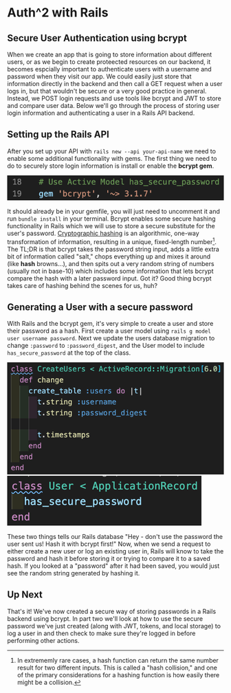 # Auth^2 with Rails

## Secure User Authentication using bcrypt

When we create an app that is going to store information about different users, or as we begin to create proteected resources on our backend, it becomes espcially important to authenticate users with a username and password when they visit our app. We could easily just store that information directly in the backend and then call a GET request when a user logs in, but that wouldn't be secure or a very good practice in general. Instead, we POST login requests and use tools like bcrypt and JWT to store and compare user data. Below we'll go through the process of storing user login information and authenticating a user in a Rails API backend.

## Setting up the Rails API

After you set up your API with `rails new --api your-api-name` we need to enable some additional functionality with gems. The first thing we need to do to securely store login information is install or enable the **bcrypt gem**.

![bcrypt preinstalled in gemfile](bcrypt-gem.png)

It should already be in your gemfile, you will just need to uncomment it and run `bundle install` in your terminal. Bcrypt enables some secure hashing functionality in Rails which we will use to store a secure substitute for the user's password. [Cryptographic hashing](https://en.wikipedia.org/wiki/Cryptographic_hash_function) is an algorithmic, one-way transformation of information, resulting in a unique, fixed-length number[^1]. The TL;DR is that bcrypt takes the password string input, adds a little extra bit of information called "salt," chops everything up and mixes it around (like **hash** browns...), and then spits out a very random string of numbers (usually not in base-10) which includes some information that lets bcrypt compare the hash with a later password input. Got it? Good thing bcrypt takes care of hashing behind the scenes for us, huh?

## Generating a User with a secure password

With Rails and the bcrypt gem, it's very simple to create a user and store their password as a hash. First create a user model using `rails g model user username password`. Next we update the users database migration to change `:password` to `:password_digest`, and the User model to include `has_secure_password` at the top of the class.

![Updated users migration](updated-users-migration.png) ![Updated user model](updated-user-model.png)

These two things tells our Rails database "Hey - don't use the password the user sent us! Hash it with bcrypt first!" Now, when we send a request to either create a new user or log an existing user in, Rails will know to take the password and hash it before storing it or trying to compare it to a saved hash. If you looked at a "password" after it had been saved, you would just see the random string generated by hashing it.

## Up Next

That's it! We've now created a secure way of storing passwords in a Rails backend using bcrypt. In part two we'll look at how to use the secure password we've just created (along with JWT, tokens, and local storage) to log a user in and then check to make sure they're logged in before performing other actions.

[^1]: In extrememly rare cases, a hash function can return the same number result for two different inputs. This is called a "hash collision," and one of the primary considerations for a hashing function is how easily there might be a collision.
